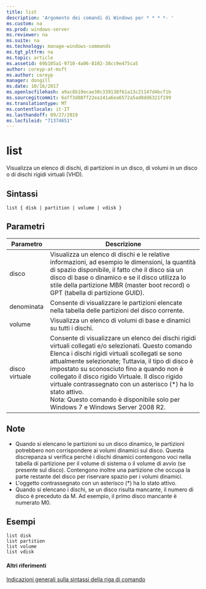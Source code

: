 ```yaml
---
title: list
description: 'Argomento dei comandi di Windows per * * * *- '
ms.custom: na
ms.prod: windows-server
ms.reviewer: na
ms.suite: na
ms.technology: manage-windows-commands
ms.tgt_pltfrm: na
ms.topic: article
ms.assetid: 69b105a1-9710-4a06-8102-38cc9e475ca5
author: coreyp-at-msft
ms.author: coreyp
manager: dongill
ms.date: 10/16/2017
ms.openlocfilehash: a9ac8b19ecae30c339138f61a13c21147d4bcf1b
ms.sourcegitcommit: 6aff3d88ff22ea141a6ea6572a5ad8dd6321f199
ms.translationtype: MT
ms.contentlocale: it-IT
ms.lasthandoff: 09/27/2019
ms.locfileid: "71374651"
---
```

# <a name="list"></a>list



Visualizza un elenco di dischi, di partizioni in un disco, di volumi in un disco o di dischi rigidi virtuali (VHD).

## <a name="syntax"></a>Sintassi

```
list { disk | partition | volume | vdisk }
```

## <a name="parameters"></a>Parametri

|Parametro|Descrizione|
|---------|-----------|
|disco|Visualizza un elenco di dischi e le relative informazioni, ad esempio le dimensioni, la quantità di spazio disponibile, il fatto che il disco sia un disco di base o dinamico e se il disco utilizza lo stile della partizione MBR (master boot record) o GPT (tabella di partizione GUID).|
|denominata|Consente di visualizzare le partizioni elencate nella tabella delle partizioni del disco corrente.|
|volume|Visualizza un elenco di volumi di base e dinamici su tutti i dischi.|
|disco virtuale|Consente di visualizzare un elenco dei dischi rigidi virtuali collegati e/o selezionati. Questo comando Elenca i dischi rigidi virtuali scollegati se sono attualmente selezionate; Tuttavia, il tipo di disco è impostato su sconosciuto fino a quando non è collegato il disco rigido Virtuale. Il disco rigido virtuale contrassegnato con un asterisco (*) ha lo stato attivo.</br>Nota: Questo comando è disponibile solo per Windows 7 e Windows Server 2008 R2.|

## <a name="remarks"></a>Note

-   Quando si elencano le partizioni su un disco dinamico, le partizioni potrebbero non corrispondere ai volumi dinamici sul disco. Questa discrepanza si verifica perché i dischi dinamici contengono voci nella tabella di partizione per il volume di sistema o il volume di avvio (se presente sul disco). Contengono inoltre una partizione che occupa la parte restante del disco per riservare spazio per i volumi dinamici.
-   L'oggetto contrassegnato con un asterisco (*) ha lo stato attivo.
-   Quando si elencano i dischi, se un disco risulta mancante, il numero di disco è preceduto da M. Ad esempio, il primo disco mancante è numerato M0.

## <a name="BKMK_examples"></a>Esempi

```
list disk
list partition
list volume
list vdisk
```

#### <a name="additional-references"></a>Altri riferimenti

[Indicazioni generali sulla sintassi della riga di comando](command-line-syntax-key.md)

